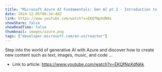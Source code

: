 ```yaml
---
title: "Microsoft Azure AI Fundamentals: Gen AI pt 2 - Introduction to Azure AI Studio"
date: 2024-12-05T06:34:40Z
link: https://www.youtube.com/watch?v=EKQfNpXdNAk
showShare: false
showReadTime: false
thumbnail: images/azure.png
tags: ["developer.microsoft.com/en-us/reactor"]
---
```

Step into the world of generative AI with Azure and discover how to create new content such as text, images, music, and code ...

- Link to article: https://www.youtube.com/watch?v=EKQfNpXdNAk